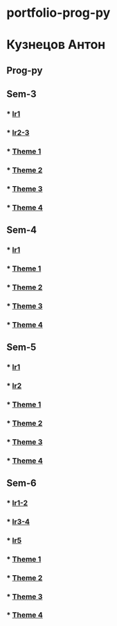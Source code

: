 # portfolio-prog-py
# Кузнецов Антон


## Prog-py

## Sem-3
### * [lr1](/sem3/sem3-lr1)
### * [lr2-3](/sem3/sem3-lr2-3)
### * [Theme 1](/sem3/work1)
### * [Theme 2](/sem3/work2)
### * [Theme 3](/sem3/work3)
### * [Theme 4](/sem3/work4)
## Sem-4
### * [lr1](/sem4/sem4-lr1)
### * [Theme 1](/sem4/work1)
### * [Theme 2](/sem4/work2)
### * [Theme 3](/sem4/work3)
### * [Theme 4](/sem4/work4)
## Sem-5
### * [lr1](/sem5/sem5-lr1)
### * [lr2](/sem5/sem5-lr2)
### * [Theme 1](/sem5/work1)
### * [Theme 2](/sem5/work2)
### * [Theme 3](/sem5/work3)
### * [Theme 4](/sem5/work4)
## Sem-6
### * [lr1-2](/sem6/sem6-lr1-2-lektor)
### * [lr3-4](/sem6/sem6-lr3-4)
### * [lr5](/sem6/sem6-lr5)
### * [Theme 1](/sem4/work1)
### * [Theme 2](/sem4/work2)
### * [Theme 3](/sem4/work3)
### * [Theme 4](/sem4/work4)

